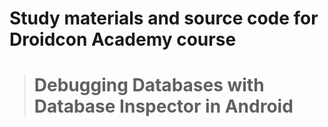 # Study materials and source code for **Droidcon Academy** course 
> # Debugging Databases with Database Inspector in Android 
